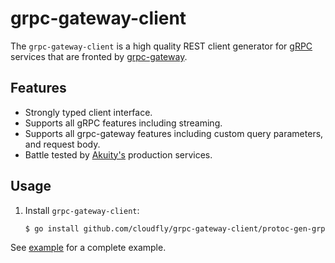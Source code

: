 # grpc-gateway-client

The `grpc-gateway-client` is a high quality REST client generator for [gRPC](https://grpc.io/) services that are fronted by [grpc-gateway](https://github.com/grpc-ecosystem/grpc-gateway).

## Features

- Strongly typed client interface.
- Supports all gRPC features including streaming.
- Supports all grpc-gateway features including custom query parameters, and request body.
- Battle tested by [Akuity's](https://akuity.io/) production services.


## Usage

1. Install `grpc-gateway-client`:

    ```bash
    $ go install github.com/cloudfly/grpc-gateway-client/protoc-gen-grpc-gateway-client@latest
    ```
See [example](./example/README.md) for a complete example.